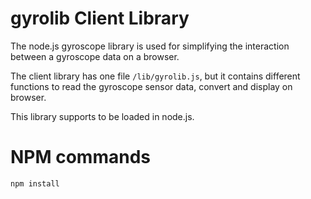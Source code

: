 # gyrolib Client Library #
The node.js gyroscope library is used for simplifying the interaction between a gyroscope data on a browser.

The client library has one file `/lib/gyrolib.js`, but it contains different functions to read the gyroscope sensor data, convert and display on browser.

This library supports to be loaded in node.js.

# NPM commands #
```npm install```
